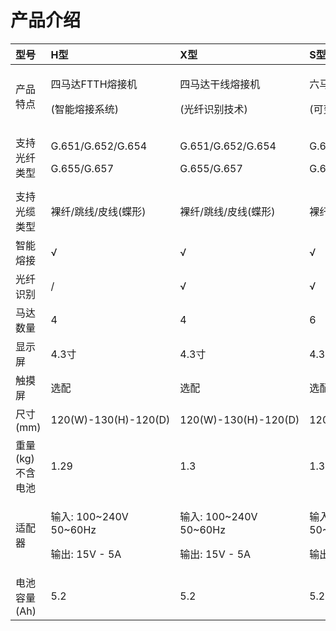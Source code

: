 # 产品介绍

<table>
  <thead>
    <tr>
      <th style="text-align:left">&#x578B;&#x53F7;</th>
      <th style="text-align:left">H&#x578B;</th>
      <th style="text-align:left">X&#x578B;</th>
      <th style="text-align:left">S&#x578B;</th>
    </tr>
  </thead>
  <tbody>
    <tr>
      <td style="text-align:left">&#x4EA7;&#x54C1;&#x7279;&#x70B9;</td>
      <td style="text-align:left">
        <p>&#x56DB;&#x9A6C;&#x8FBE;FTTH&#x7194;&#x63A5;&#x673A;</p>
        <p>(&#x667A;&#x80FD;&#x7194;&#x63A5;&#x7CFB;&#x7EDF;)</p>
      </td>
      <td style="text-align:left">
        <p>&#x56DB;&#x9A6C;&#x8FBE;&#x5E72;&#x7EBF;&#x7194;&#x63A5;&#x673A;</p>
        <p>(&#x5149;&#x7EA4;&#x8BC6;&#x522B;&#x6280;&#x672F;)</p>
      </td>
      <td style="text-align:left">
        <p>&#x516D;&#x9A6C;&#x8FBE;&#x5E72;&#x7EBF;&#x7194;&#x63A5;&#x673A;</p>
        <p>(&#x53EF;&#x53D8;&#x7126;&#x663E;&#x5FAE;&#x955C;)</p>
      </td>
    </tr>
    <tr>
      <td style="text-align:left">&#x652F;&#x6301;&#x5149;&#x7EA4;&#x7C7B;&#x578B;</td>
      <td style="text-align:left">
        <p>G.651/G.652/G.654</p>
        <p>G.655/G.657</p>
      </td>
      <td style="text-align:left">
        <p>G.651/G.652/G.654</p>
        <p>G.655/G.657</p>
      </td>
      <td style="text-align:left">
        <p>G.651/G.652/G.654</p>
        <p>G.655/G.657</p>
      </td>
    </tr>
    <tr>
      <td style="text-align:left">&#x652F;&#x6301;&#x5149;&#x7F06;&#x7C7B;&#x578B;</td>
      <td style="text-align:left">&#x88F8;&#x7EA4;/&#x8DF3;&#x7EBF;/&#x76AE;&#x7EBF;(&#x8776;&#x5F62;)</td>
      <td
      style="text-align:left">&#x88F8;&#x7EA4;/&#x8DF3;&#x7EBF;/&#x76AE;&#x7EBF;(&#x8776;&#x5F62;)</td>
        <td
        style="text-align:left">&#x88F8;&#x7EA4;/&#x8DF3;&#x7EBF;/&#x76AE;&#x7EBF;(&#x8776;&#x5F62;)</td>
    </tr>
    <tr>
      <td style="text-align:left">&#x667A;&#x80FD;&#x7194;&#x63A5;</td>
      <td style="text-align:left">&#x221A;</td>
      <td style="text-align:left">&#x221A;</td>
      <td style="text-align:left">&#x221A;</td>
    </tr>
    <tr>
      <td style="text-align:left">&#x5149;&#x7EA4;&#x8BC6;&#x522B;</td>
      <td style="text-align:left">/</td>
      <td style="text-align:left">&#x221A;</td>
      <td style="text-align:left">&#x221A;</td>
    </tr>
    <tr>
      <td style="text-align:left">&#x9A6C;&#x8FBE;&#x6570;&#x91CF;</td>
      <td style="text-align:left">4</td>
      <td style="text-align:left">4</td>
      <td style="text-align:left">6</td>
    </tr>
    <tr>
      <td style="text-align:left">&#x663E;&#x793A;&#x5C4F;</td>
      <td style="text-align:left">4.3&#x5BF8;</td>
      <td style="text-align:left">4.3&#x5BF8;</td>
      <td style="text-align:left">4.3&#x5BF8;</td>
    </tr>
    <tr>
      <td style="text-align:left">&#x89E6;&#x6478;&#x5C4F;</td>
      <td style="text-align:left">&#x9009;&#x914D;</td>
      <td style="text-align:left">&#x9009;&#x914D;</td>
      <td style="text-align:left">&#x9009;&#x914D;</td>
    </tr>
    <tr>
      <td style="text-align:left">&#x5C3A;&#x5BF8;(mm)</td>
      <td style="text-align:left">120(W)-130(H)-120(D)</td>
      <td style="text-align:left">120(W)-130(H)-120(D)</td>
      <td style="text-align:left">120(W)-130(H)-120(D)</td>
    </tr>
    <tr>
      <td style="text-align:left">&#x91CD;&#x91CF;(kg)&#x4E0D;&#x542B;&#x7535;&#x6C60;</td>
      <td style="text-align:left">1.29</td>
      <td style="text-align:left">1.3</td>
      <td style="text-align:left">1.32</td>
    </tr>
    <tr>
      <td style="text-align:left">&#x9002;&#x914D;&#x5668;</td>
      <td style="text-align:left">
        <p>&#x8F93;&#x5165;: 100~240V 50~60Hz</p>
        <p>&#x8F93;&#x51FA;: 15V - 5A</p>
      </td>
      <td style="text-align:left">
        <p>&#x8F93;&#x5165;: 100~240V 50~60Hz</p>
        <p>&#x8F93;&#x51FA;: 15V - 5A</p>
      </td>
      <td style="text-align:left">
        <p>&#x8F93;&#x5165;: 100~240V 50~60Hz</p>
        <p>&#x8F93;&#x51FA;: 15V - 5A</p>
      </td>
    </tr>
    <tr>
      <td style="text-align:left">&#x7535;&#x6C60;&#x5BB9;&#x91CF;(Ah)</td>
      <td style="text-align:left">5.2</td>
      <td style="text-align:left">5.2</td>
      <td style="text-align:left">5.2</td>
    </tr>
  </tbody>
</table>

